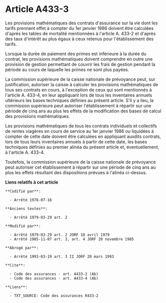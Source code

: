 # Article A433-3

Les provisions mathématiques des contrats d'assurance sur la vie dont les tarifs prennent effet à compter du 1er janvier 1986
doivent être calculées d'après les tables de mortalité mentionnées à l'article A. 433-2 et d'après des taux d'intérêt au plus
égaux à ceux retenus pour l'établissement des tarifs.

Lorsque la durée de paiement des primes est inférieure à la durée du contrat, les provisions mathématiques doivent comprendre
en outre une provision de gestion permettant de couvrir les frais de gestion pendant la période au cours de laquelle les
primes ne sont plus payées.

La commission supérieure de la caisse nationale de prévoyance peut, sur justification, autoriser la caisse à calculer les
provisions mathématiques de tous ses contrats en cours, à l'exception de ceux qui sont mentionnés à l'article A. 433-4, en
leur appliquant lors de tous les inventaires annuels ultérieurs les bases techniques définies au présent article. S'il y a
lieu, la commission supérieure peut autoriser l'établissement à répartir sur une période de cinq ans au plus les effets de la
modification des bases de calcul des provisiions mathématiques.

Les provisions mathématiques de tous les contrats individuels et collectifs de rentes viagères en cours de service au 1er
janvier 1986 ou liquidées à compter de cette date doivent être calculées en appliquant auxdits contrats, lors de tous leurs
inventaires annuels à partir de cette date, les bases techniques définies au premier alinéa du présent article et,
éventuellement, à l'article A. 433-4.

Toutefois, la commission supérieure de la caisse nationale de prévoyance peut autoriser cet établissement à répartir sur une
période de cinq ans au plus les effets résultant des dispositions prévues à l'alinéa ci-dessus.

**Liens relatifs à cet article**

	**Codifié par**:

	  - Arrêté 1976-07-16

	**Anciens textes**:

	  - Arrêté 1979-03-29 art. 2

	**Modifié par**:

	  - Arrêté 1979-03-29 art. 2 JORF 18 avril 1979
	  - Arrêté 1985-11-07 art. 3, art. 4 JORF 20 novembre 1985

	**Abrogé par**:

	  - Arrêté 1993-03-19 art. 3 II JORF 20 mars 1993

	**Cite**:

	  - Code des assurances - art. A433-2 (Ab)
	  - Code des assurances - art. A433-4 (Ab)

	**Liens**:

	  - TXT_SOURCE: Code des assurances R433-2
